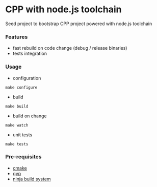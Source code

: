 # CPP with node.js toolchain

Seed project to bootstrap CPP project powered with node.js toolchain

### Features

* fast rebuild on code change (debug / release binaries)
* tests integration

### Usage

* configuration
```
make configure
```

* build 
```
make build
```

* build on change
```
make watch
```

* unit tests
```
make tests
```

### Pre-requisites

* [cmake](https://cmake.org)
* [gyp](https://gyp.gsrc.io)
* [ninja build system](https://ninja-build.org)
